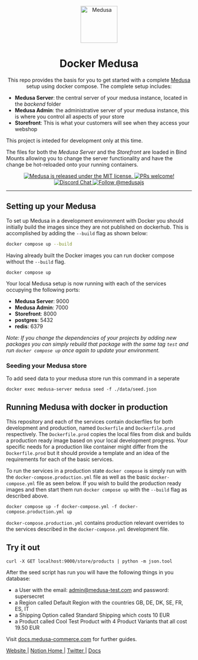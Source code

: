 <p align="center">
  <a href="https://www.medusa-commerce.com">
    <img alt="Medusa" src="https://user-images.githubusercontent.com/7554214/129161578-19b83dc8-fac5-4520-bd48-53cba676edd2.png" width="100" />
  </a>
</p>
<h1 align="center">
  Docker Medusa
</h1>
<p align="center">
This repo provides the basis for you to get started with a complete <a href="https://github.com/medusajs/medusa">Medusa</a> setup using docker compose. The complete setup includes: 
<ul>
  <li><b>Medusa Server</b>: the central server of your medusa instance, located in the <i>backend</i> folder</li>
  <li><b>Medusa Admin</b>: the administrative server of your medusa instance, this is where you control all aspects of your store</li>
  <li><b>Storefront</b>: This is what your customers will see when they access your webshop</li>
</ul>

This project is inteded for development only at this time.

The files for both the <i>Medusa Server</i> and the <i>Storefront</i> are loaded in Bind Mounts allowing you to change the server functionality and have the change be hot-reloaded onto your running containers.

 <!-- Follow the steps below to get ready. -->
</p>
<p align="center">
  <a href="https://github.com/medusajs/medusa/blob/master/LICENSE">
    <img src="https://img.shields.io/badge/license-MIT-blue.svg" alt="Medusa is released under the MIT license." />
  </a>
  <a href="https://github.com/medusajs/medusa/blob/master/CONTRIBUTING.md">
    <img src="https://img.shields.io/badge/PRs-welcome-brightgreen.svg?style=flat" alt="PRs welcome!" />
  </a>
  <a href="https://discord.gg/xpCwq3Kfn8">
    <img src="https://img.shields.io/badge/chat-on%20discord-7289DA.svg" alt="Discord Chat" />
  </a>
  <a href="https://twitter.com/intent/follow?screen_name=medusajs">
    <img src="https://img.shields.io/twitter/follow/medusajs.svg?label=Follow%20@medusajs" alt="Follow @medusajs" />
  </a>
</p>

---

## Setting up your Medusa

To set up Medusa in a development environment with Docker you should initially build the images since they are not published on dockerhub. This is accomplished by adding the `--build` flag as shown below:

```bash
docker compose up --build
```

Having already built the Docker images you can run docker compose without the `--build` flag.

```
docker compose up
```

Your local Medusa setup is now running with each of the services occupying the following ports:

<ul>
  <li><b>Medusa Server</b>: 9000
  <li><b>Medusa Admin</b>: 7000
  <li><b>Storefront</b>: 8000
  <li><b>postgres</b>: 5432
  <li><b>redis</b>: 6379
</ul>

_Note: If you change the dependencies of your projects by adding new packages you can simply rebuild that package with the same tag `test` and run `docker compose up` once again to update your environment._

### Seeding your Medusa store

To add seed data to your medusa store run this command in a seperate

```
docker exec medusa-server medusa seed -f ./data/seed.json
```

## Running Medusa with docker in production

This repository and each of the services contain dockerfiles for both development and production, named `Dockerfile` and `Dockerfile.prod` respectively. The `Dockerfile.prod` copies the local files from disk and builds a production ready image based on your local development progress. Your specific needs for a production like container might differ from the `Dockerfile.prod` but it should provide a template and an idea of the requirements for each of the basic services.

To run the services in a production state `docker compose` is simply run with the `docker-compose.production.yml` file as well as the basic `docker-compose.yml` file as seen below. If you wish to build the production ready images and then start them run `docker compose up` with the `--build` flag as described above.

```
docker compose up -f docker-compose.yml -f docker-compose.production.yml up
```

`docker-compose.production.yml` contains production relevant overrides to the services described in the `docker-compose.yml` development file.

## Try it out

```
curl -X GET localhost:9000/store/products | python -m json.tool
```

After the seed script has run you will have the following things in you database:

- a User with the email: admin@medusa-test.com and password: supersecret
- a Region called Default Region with the countries GB, DE, DK, SE, FR, ES, IT
- a Shipping Option called Standard Shipping which costs 10 EUR
- a Product called Cool Test Product with 4 Product Variants that all cost 19.50 EUR

Visit [docs.medusa-commerce.com](https://docs.medusa-comerce.com) for further guides.

<p>
  <a href="https://www.medusa-commerce.com">
    Website
  </a> 
  |
  <a href="https://medusajs.notion.site/medusajs/Medusa-Home-3485f8605d834a07949b17d1a9f7eafd">
    Notion Home
  </a>
  |
  <a href="https://twitter.com/intent/follow?screen_name=medusajs">
    Twitter
  </a>
  |
  <a href="https://docs.medusa-commerce.com">
    Docs
  </a>
</p>
